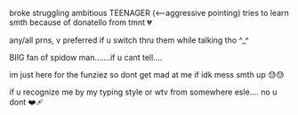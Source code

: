 broke struggling ambitious TEENAGER (<--aggressive pointing) tries to learn smth because of donatello from tmnt 💔

any/all prns, v preferred if u switch thru them while talking tho ^_^

BIIG fan of spidow man.......if u cant tell....

im just here for the funziez so dont get mad at me if idk mess smth up 😓😓

if u recognize me by my typing style or wtv from somewhere esle.... no u dont ❤️‍🩹
